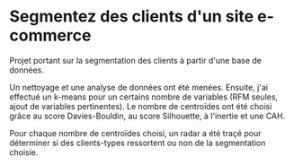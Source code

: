 # Segmentez des clients d'un site e-commerce

Projet portant sur la segmentation des clients à partir d'une base de données.

Un nettoyage et une analyse de données ont été menées. Ensuite, j'ai effectué un k-means pour un certains nombre de variables (RFM seules, ajout de variables pertinentes). Le nombre de centroïdes ont été choisi grâce au score Davies-Bouldin, au score Silhouette, à l'inertie et une CAH.

Pour chaque nombre de centroïdes choisi, un radar a été traçé pour déterminer si des clients-types ressortent ou non de la segmentation choisie.

